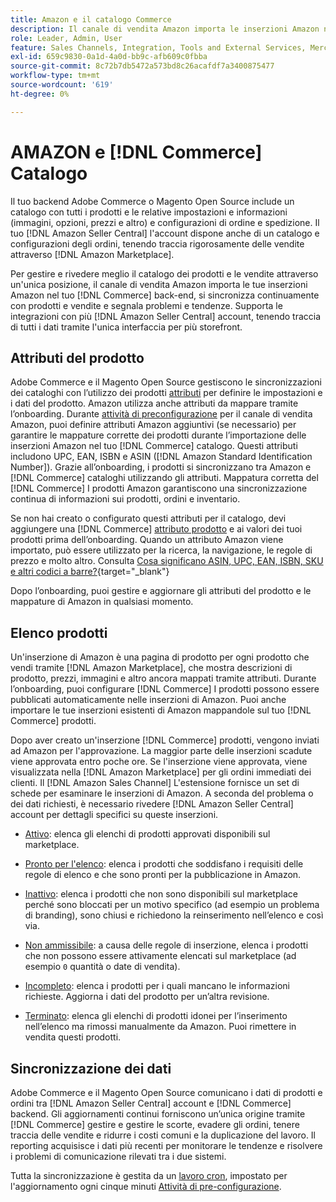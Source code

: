 ```yaml
---
title: Amazon e il catalogo Commerce
description: Il canale di vendita Amazon importa le inserzioni Amazon nel backend Commerce e si sincronizza continuamente con i prodotti e le vendite.
role: Leader, Admin, User
feature: Sales Channels, Integration, Tools and External Services, Merchandising, Catalog Management
exl-id: 659c9830-0a1d-4a0d-bb9c-afb609c0fbba
source-git-commit: 8c72b7db5472a573bd8c26acafdf7a3400875477
workflow-type: tm+mt
source-wordcount: '619'
ht-degree: 0%

---
```


# AMAZON e [!DNL Commerce] Catalogo

Il tuo backend Adobe Commerce o Magento Open Source include un catalogo con tutti i prodotti e le relative impostazioni e informazioni (immagini, opzioni, prezzi e altro) e configurazioni di ordine e spedizione. Il tuo [!DNL Amazon Seller Central] l&#39;account dispone anche di un catalogo e configurazioni degli ordini, tenendo traccia rigorosamente delle vendite attraverso [!DNL Amazon Marketplace].

Per gestire e rivedere meglio il catalogo dei prodotti e le vendite attraverso un&#39;unica posizione, il canale di vendita Amazon importa le tue inserzioni Amazon nel tuo [!DNL Commerce] back-end, si sincronizza continuamente con prodotti e vendite e segnala problemi e tendenze. Supporta le integrazioni con più [!DNL Amazon Seller Central] account, tenendo traccia di tutti i dati tramite l&#39;unica interfaccia per più storefront.

## Attributi del prodotto

Adobe Commerce e il Magento Open Source gestiscono le sincronizzazioni dei cataloghi con l’utilizzo dei prodotti [attributi](https://experienceleague.adobe.com/docs/commerce-admin/catalog/product-attributes/product-attributes.html) per definire le impostazioni e i dati del prodotto. Amazon utilizza anche attributi da mappare tramite l’onboarding. Durante [attività di preconfigurazione](./amazon-pre-setup-tasks.md) per il canale di vendita Amazon, puoi definire attributi Amazon aggiuntivi (se necessario) per garantire le mappature corrette dei prodotti durante l’importazione delle inserzioni Amazon nel tuo [!DNL Commerce] catalogo. Questi attributi includono UPC, EAN, ISBN e ASIN ([!DNL Amazon Standard Identification Number]). Grazie all’onboarding, i prodotti si sincronizzano tra Amazon e [!DNL Commerce] cataloghi utilizzando gli attributi. Mappatura corretta del [!DNL Commerce] I prodotti Amazon garantiscono una sincronizzazione continua di informazioni sui prodotti, ordini e inventario.

Se non hai creato o configurato questi attributi per il catalogo, devi aggiungere una [!DNL Commerce] [attributo prodotto](https://experienceleague.adobe.com/docs/commerce-admin/catalog/product-attributes/product-attributes.html) e ai valori dei tuoi prodotti prima dell’onboarding. Quando un attributo Amazon viene importato, può essere utilizzato per la ricerca, la navigazione, le regole di prezzo e molto altro. Consulta [Cosa significano ASIN, UPC, EAN, ISBN, SKU e altri codici a barre?](https://sellerskills.com/multi-channel-operations/what-asin-upc-ean-isbn-sku-and-other-barcodes-mean/#what-is-isbn-number){target="_blank"}

Dopo l’onboarding, puoi gestire e aggiornare gli attributi del prodotto e le mappature di Amazon in qualsiasi momento.

## Elenco prodotti

Un&#39;inserzione di Amazon è una pagina di prodotto per ogni prodotto che vendi tramite [!DNL Amazon Marketplace], che mostra descrizioni di prodotto, prezzi, immagini e altro ancora mappati tramite attributi. Durante l’onboarding, puoi configurare [!DNL Commerce] I prodotti possono essere pubblicati automaticamente nelle inserzioni di Amazon. Puoi anche importare le tue inserzioni esistenti di Amazon mappandole sul tuo [!DNL Commerce] prodotti.

Dopo aver creato un&#39;inserzione [!DNL Commerce] prodotti, vengono inviati ad Amazon per l&#39;approvazione. La maggior parte delle inserzioni scadute viene approvata entro poche ore. Se l&#39;inserzione viene approvata, viene visualizzata nella [!DNL Amazon Marketplace] per gli ordini immediati dei clienti. Il [!DNL Amazon Sales Channel] L&#39;estensione fornisce un set di schede per esaminare le inserzioni di Amazon. A seconda del problema o dei dati richiesti, è necessario rivedere [!DNL Amazon Seller Central] account per dettagli specifici su queste inserzioni.

- [Attivo](./active-listings.md): elenca gli elenchi di prodotti approvati disponibili sul marketplace.

- [Pronto per l&#39;elenco](./ready-to-list.md): elenca i prodotti che soddisfano i requisiti delle regole di elenco e che sono pronti per la pubblicazione in Amazon.

- [Inattivo](./inactive-listings.md): elenca i prodotti che non sono disponibili sul marketplace perché sono bloccati per un motivo specifico (ad esempio un problema di branding), sono chiusi e richiedono la reinserimento nell’elenco e così via.

- [Non ammissibile](./ineligible-listings.md): a causa delle regole di inserzione, elenca i prodotti che non possono essere attivamente elencati sul marketplace (ad esempio `0` quantità o date di vendita).

- [Incompleto](./incomplete-listings.md): elenca i prodotti per i quali mancano le informazioni richieste. Aggiorna i dati del prodotto per un’altra revisione.

- [Terminato](./ended-listings.md): elenca gli elenchi di prodotti idonei per l’inserimento nell’elenco ma rimossi manualmente da Amazon. Puoi rimettere in vendita questi prodotti.

## Sincronizzazione dei dati

Adobe Commerce e il Magento Open Source comunicano i dati di prodotti e ordini tra [!DNL Amazon Seller Central] account e [!DNL Commerce] backend. Gli aggiornamenti continui forniscono un’unica origine tramite [!DNL Commerce] gestire e gestire le scorte, evadere gli ordini, tenere traccia delle vendite e ridurre i costi comuni e la duplicazione del lavoro. Il reporting acquisisce i dati più recenti per monitorare le tendenze e risolvere i problemi di comunicazione rilevati tra i due sistemi.

Tutta la sincronizzazione è gestita da un [lavoro cron](https://experienceleague.adobe.com/docs/commerce-admin/systems/tools/cron.html), impostato per l&#39;aggiornamento ogni cinque minuti [Attività di pre-configurazione](./amazon-pre-setup-tasks.md).
